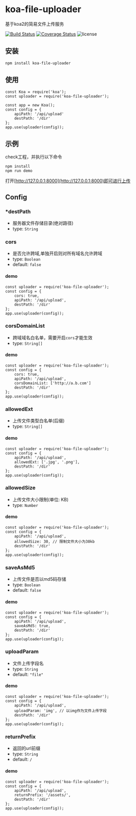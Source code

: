 # koa-file-uploader

基于koa2的简易文件上传服务

[![Build Status](https://travis-ci.org/backToNature/koa-file-uploader.svg?branch=master)](https://travis-ci.org/backToNature/koa-file-uploader)
[![Coverage Status](https://coveralls.io/repos/github/backToNature/koa-file-uploader/badge.svg)](https://coveralls.io/github/backToNature/koa-file-uploader)
![license](https://img.shields.io/github/license/mashape/apistatus.svg)

## 安装

	npm install koa-file-uploader

## 使用
	
	const Koa = require('koa');
	const uploader = require('koa-file-uploader');
	
	const app = new Koa();
	const config = {
		apiPath: '/api/upload'
		destPath: '/dir'
	};
	app.use(uploader(config));
	
## 示例

check工程，并执行以下命令

	npm install
	npm run demo
	
打开[http://127.0.0.1:8000](http://127.0.0.1:8000)即可进行上传

## Config

### *destPath

* 服务器文件存储目录(绝对路径)
* type: ```String```


### cors

* 是否允许跨域,单独开启则对所有域名允许跨域
* type: ```Boolean```
* default: ```false```

#### demo

	const uploader = require('koa-file-uploader');
	const config = {
		cors: true,
		apiPath: '/api/upload',
		destPath: '/dir'
	};
	app.use(uploader(config));

### corsDomainList

* 跨域域名白名单，需要开启```cors```才能生效
* type: ```String[]```

#### demo

	const uploader = require('koa-file-uploader');
	const config = {
		cors: true,
		apiPath: '/api/upload',
		corsDomainList: ['http://a.b.com']
		destPath: '/dir'
	};
	app.use(uploader(config));

### allowedExt

* 上传文件类型白名单(后缀)
* type: ```String[]```

#### demo

	const uploader = require('koa-file-uploader');
	const config = {
		apiPath: '/api/upload',
		allowedExt: ['.jpg', '.png'],
		destPath: '/dir'
	};
	app.use(uploader(config));

### allowedSize

* 上传文件大小限制(单位: KB)
* type: ```Number```

#### demo

	const uploader = require('koa-file-uploader');
	const config = {
		apiPath: '/api/upload',
		allowedSize: 30, // 限制文件大小为30kb
		destPath: '/dir'
	};
	app.use(uploader(config));

### saveAsMd5

* 上传文件是否以md5码存储
* type: ```Boolean```
* default: ```false```

#### demo

	const uploader = require('koa-file-uploader');
	const config = {
		apiPath: '/api/upload',
		saveAsMd5: true,
		destPath: '/dir'
	};
	app.use(uploader(config));

### uploadParam

* 文件上传字段名
* type: ```String```
* default: ```"file"```

#### demo

	const uploader = require('koa-file-uploader');
	const config = {
		apiPath: '/api/upload',
		uploadParam: 'img', // 以img作为文件上传字段
		destPath: '/dir'
	};
	app.use(uploader(config));

### returnPrefix

* 返回的url前缀
* type: ```String```
* default: ```/```

#### demo

	const uploader = require('koa-file-uploader');
	const config = {
		apiPath: '/api/upload',
		returnPrefix: '/assets/',
		destPath: '/dir'
	};
	app.use(uploader(config));